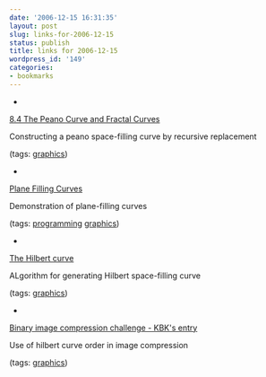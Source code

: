 ```yaml
---
date: '2006-12-15 16:31:35'
layout: post
slug: links-for-2006-12-15
status: publish
title: links for 2006-12-15
wordpress_id: '149'
categories:
- bookmarks
---
```



	
  * 
		

[8.4 The Peano Curve and Fractal Curves](http://www.geom.uiuc.edu/docs/reference/CRC-formulas/node36.html#SECTION01840000000000000000)


		

Constructing a peano space-filling curve by recursive replacement


		

(tags: [graphics](http://del.icio.us/eob/graphics))


	

	
  * 
		

[Plane Filling Curves](http://www.cut-the-knot.org/do_you_know/hilbert.shtml)


		

Demonstration of plane-filling curves


		

(tags: [programming](http://del.icio.us/eob/programming) [graphics](http://del.icio.us/eob/graphics))


	

	
  * 
		

[The Hilbert curve](http://www.compuphase.com/hilbert.htm)


		

ALgorithm for generating Hilbert space-filling curve


		

(tags: [graphics](http://del.icio.us/eob/graphics))


	

	
  * 
		

[Binary image compression challenge - KBK's entry](http://wiki.tcl.tk/12332)


		

Use of hilbert curve order in image compression


		

(tags: [graphics](http://del.icio.us/eob/graphics))


	



